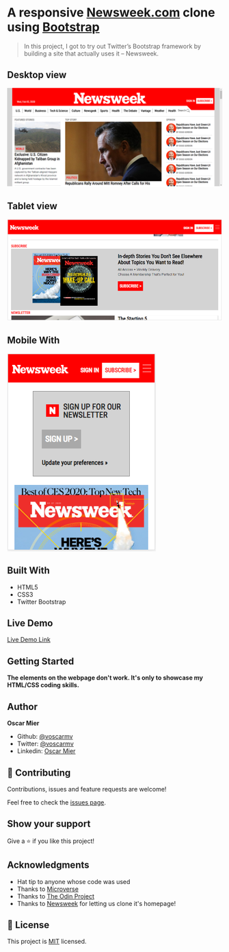 # A responsive [Newsweek.com](www.newsweek.com) clone using [Bootstrap](https://getbootstrap.com/)

> In this project, I got to try out Twitter’s Bootstrap framework by building a site that actually uses it – Newsweek.

## Desktop view

![screenshot](./app_screenshot0.png)

## Tablet view

![screenshot](./app_screenshot1.png)

## Mobile With

![screenshot](./app_screenshot2.png)

## Built With

- HTML5
- CSS3
- Twitter Bootstrap

## Live Demo

[Live Demo Link](https://livedemo.com)


## Getting Started

**The elements on the webpage don't work. It's only to showcase my HTML/CSS coding skills.**

## Author

**Oscar Mier**
- Github: [@voscarmv](https://github.com/voscarmv)
- Twitter: [@voscarmv](https://twitter.com/voscarmv)
- Linkedin: [Oscar Mier](https://www.linkedin.com/in/oscar-mier-072984196/) 

## 🤝 Contributing

Contributions, issues and feature requests are welcome!

Feel free to check the [issues page](../../issues/).

## Show your support

Give a ⭐️ if you like this project!

## Acknowledgments

- Hat tip to anyone whose code was used
- Thanks to [Microverse](https://www.microverse.org/?grsf=xb25xf)
- Thanks to [The Odin Project](https://www.theodinproject.com/)
- Thanks to [Newsweek](www.newsweek.com) for letting us clone it's homepage!

## 📝 License

This project is [MIT](https://opensource.org/licenses/MIT) licensed.
